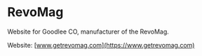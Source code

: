 # RevoMag

Website for Goodlee CO, manufacturer of the RevoMag.

Website: [www.getrevomag.com](https://www.getrevomag.com)
